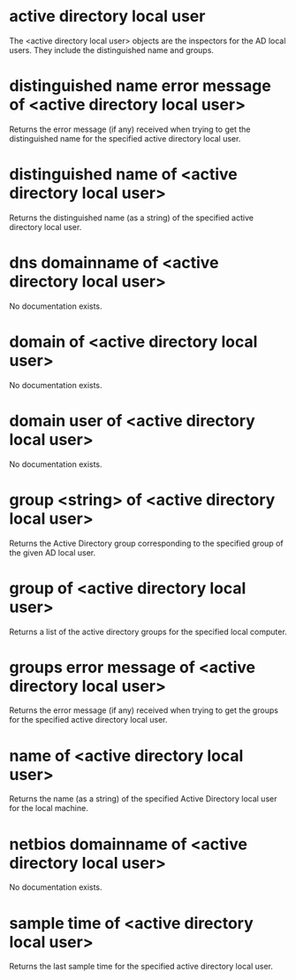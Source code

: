 # active directory local user

The &lt;active directory local user&gt; objects are the inspectors for the AD local users. They include the distinguished name and groups.

# distinguished name error message of &lt;active directory local user&gt;

Returns the error message (if any) received when trying to get the distinguished name for the specified active directory local user.

# distinguished name of &lt;active directory local user&gt;

Returns the distinguished name (as a string) of the specified active directory local user.

# dns domainname of &lt;active directory local user&gt;

No documentation exists.

# domain of &lt;active directory local user&gt;

No documentation exists.

# domain user of &lt;active directory local user&gt;

No documentation exists.

# group &lt;string&gt; of &lt;active directory local user&gt;

Returns the Active Directory group corresponding to the specified group of the given AD local user.

# group of &lt;active directory local user&gt;

Returns a list of the active directory groups for the specified local computer.

# groups error message of &lt;active directory local user&gt;

Returns the error message (if any) received when trying to get the groups for the specified active directory local user.

# name of &lt;active directory local user&gt;

Returns the name (as a string) of the specified Active Directory local user for the local machine.

# netbios domainname of &lt;active directory local user&gt;

No documentation exists.

# sample time of &lt;active directory local user&gt;

Returns the last sample time for the specified active directory local user.
